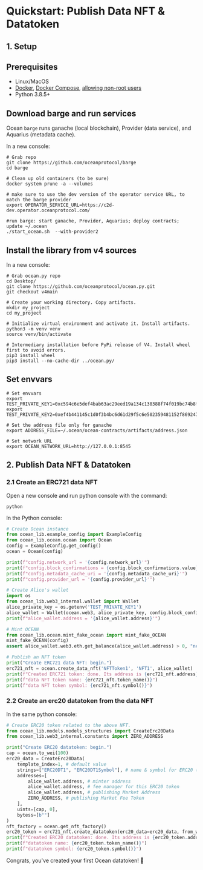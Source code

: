 <!--
Copyright 2022 Ocean Protocol Foundation
SPDX-License-Identifier: Apache-2.0
-->

# Quickstart: Publish Data NFT & Datatoken

## 1. Setup
## Prerequisites

-   Linux/MacOS
-   [Docker](https://docs.docker.com/engine/install/), [Docker Compose](https://docs.docker.com/compose/install/), [allowing non-root users](https://www.thegeekdiary.com/run-docker-as-a-non-root-user/)
-   Python 3.8.5+

## Download barge and run services

Ocean `barge` runs ganache (local blockchain), Provider (data service), and Aquarius (metadata cache).

In a new console:

```console
# Grab repo
git clone https://github.com/oceanprotocol/barge
cd barge

# Clean up old containers (to be sure)
docker system prune -a --volumes

# make sure to use the dev version of the operator service URL, to match the barge provider
export OPERATOR_SERVICE_URL=https://c2d-dev.operator.oceanprotocol.com/

#run barge: start ganache, Provider, Aquarius; deploy contracts; update ~/.ocean
./start_ocean.sh  --with-provider2
```

## Install the library from v4 sources

In a new console:

```console
# Grab ocean.py repo
cd Desktop/
git clone https://github.com/oceanprotocol/ocean.py.git
git checkout v4main

# Create your working directory. Copy artifacts.
mkdir my_project
cd my_project

# Initialize virtual environment and activate it. Install artifacts.
python3 -m venv venv
source venv/bin/activate

# Intermediary installation before PyPi release of V4. Install wheel first to avoid errors.
pip3 install wheel
pip3 install --no-cache-dir ../ocean.py/
```

## Set envvars
```console
# Set envvars
export TEST_PRIVATE_KEY1=0xc594c6e5def4bab63ac29eed19a134c130388f74f019bc74b8f4389df2837a58
export TEST_PRIVATE_KEY2=0xef4b441145c1d0f3b4bc6d61d29f5c6e502359481152f869247c7a4244d45209

# Set the address file only for ganache
export ADDRESS_FILE=~/.ocean/ocean-contracts/artifacts/address.json

# Set network URL
export OCEAN_NETWORK_URL=http://127.0.0.1:8545
```

## 2. Publish Data NFT & Datatoken

### 2.1 Create an ERC721 data NFT

Open a new console and run python console with the command:
```console
python
```

In the Python console:

```python
# Create Ocean instance
from ocean_lib.example_config import ExampleConfig
from ocean_lib.ocean.ocean import Ocean
config = ExampleConfig.get_config()
ocean = Ocean(config)

print(f"config.network_url = '{config.network_url}'")
print(f"config.block_confirmations = {config.block_confirmations.value}")
print(f"config.metadata_cache_uri = '{config.metadata_cache_uri}'")
print(f"config.provider_url = '{config.provider_url}'")

# Create Alice's wallet
import os
from ocean_lib.web3_internal.wallet import Wallet
alice_private_key = os.getenv('TEST_PRIVATE_KEY1')
alice_wallet = Wallet(ocean.web3, alice_private_key, config.block_confirmations, config.transaction_timeout)
print(f"alice_wallet.address = '{alice_wallet.address}'")

# Mint OCEAN
from ocean_lib.ocean.mint_fake_ocean import mint_fake_OCEAN
mint_fake_OCEAN(config)
assert alice_wallet.web3.eth.get_balance(alice_wallet.address) > 0, "need ETH"

# Publish an NFT token
print("Create ERC721 data NFT: begin.")
erc721_nft = ocean.create_data_nft('NFTToken1', 'NFT1', alice_wallet)
print(f"Created ERC721 token: done. Its address is {erc721_nft.address}")
print(f"data NFT token name: {erc721_nft.token_name()}")
print(f"data NFT token symbol: {erc721_nft.symbol()}")
```

### 2.2 Create an erc20 datatoken from the data NFT

In the same python console:
```python
# Create ERC20 token related to the above NFT.
from ocean_lib.models.models_structures import CreateErc20Data
from ocean_lib.web3_internal.constants import ZERO_ADDRESS

print("Create ERC20 datatoken: begin.")
cap = ocean.to_wei(100)
erc20_data = CreateErc20Data(
    template_index=1, # default value
    strings=["ERC20DT1", "ERC20DT1Symbol"], # name & symbol for ERC20 token
    addresses=[
        alice_wallet.address, # minter address
        alice_wallet.address, # fee manager for this ERC20 token
        alice_wallet.address, # publishing Market Address
        ZERO_ADDRESS, # publishing Market Fee Token
    ],
    uints=[cap, 0],
    bytess=[b""]
)
nft_factory = ocean.get_nft_factory()
erc20_token = erc721_nft.create_datatoken(erc20_data=erc20_data, from_wallet=alice_wallet)
print(f"Created ERC20 datatoken: done. Its address is {erc20_token.address}")
print(f"datatoken name: {erc20_token.token_name()}")
print(f"datatoken symbol: {erc20_token.symbol()}")
```

Congrats, you've created your first Ocean datatoken! 🐋